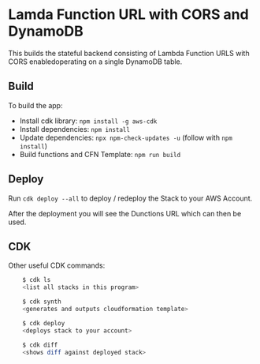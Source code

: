 # Lamda Function URL with CORS and DynamoDB

This builds the stateful backend consisting of Lambda Function URLS with CORS enabledoperating on a single DynamoDB table.

## Build

To build the app:
- Install cdk library: `npm install -g aws-cdk`
- Install dependencies: `npm install`
- Update dependencies: `npx npm-check-updates -u` (follow with `npm install`)
- Build functions and CFN Template: `npm run build`

## Deploy

Run `cdk deploy --all` to deploy / redeploy the Stack to your AWS Account.

After the deployment you will see the Dunctions URL which can then be used.


## CDK

Other useful CDK commands:

```bash
    $ cdk ls
    <list all stacks in this program>

    $ cdk synth
    <generates and outputs cloudformation template>

    $ cdk deploy
    <deploys stack to your account>

    $ cdk diff
    <shows diff against deployed stack>
```
